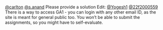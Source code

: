 [@carlton](/u/carlton) [@s.anand](/u/s.anand) Please provide a solution
Edit: [@Yogesh1](/u/yogesh1) [@22f2000559](/u/22f2000559) There is a way to
access GA1 - you can login with any other email ID, as the site is meant for
general public too. You won’t be able to submit the assignments, so you might
have to self-evaluate.